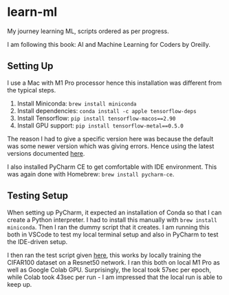 # learn-ml
My journey learning ML, scripts ordered as per progress.

I am following this book: AI and Machine Learning for Coders by Oreilly.

## Setting Up

I use a Mac with M1 Pro processor hence this installation was different from the typical steps.

1. Install Miniconda: `brew install miniconda`
2. Install dependencies: `conda install -c apple tensorflow-deps`
3. Install Tensorflow: `pip install tensorflow-macos==2.90`
4. Install GPU support: `pip install tensorflow-metal==0.5.0`

The reason I had to give a specific version here was because the default was some newer version which was giving errors. Hence using the latest versions documented [here](https://developer.apple.com/metal/tensorflow-plugin/).

I also installed PyCharm CE to get comfortable with IDE environment. This was again done with Homebrew: `brew install pycharm-ce`.

## Testing Setup

When setting up PyCharm, it expected an installation of Conda so that I can create a Python interpreter. I had to install this manually with `brew install miniconda`. Then I ran the dummy script that it creates. I am running this both in VSCode to test my local terminal setup and also in PyCharm to test the IDE-driven setup.

I then ran the test script given [here](https://developer.apple.com/metal/tensorflow-plugin/), this works by locally training the CIFAR100 dataset on a Resnet50 network. I ran this both on local M1 Pro as well as Google Colab GPU. Surprisingly, the local took 57sec per epoch, while Colab took 43sec per run - I am impressed that the local run is able to keep up.

